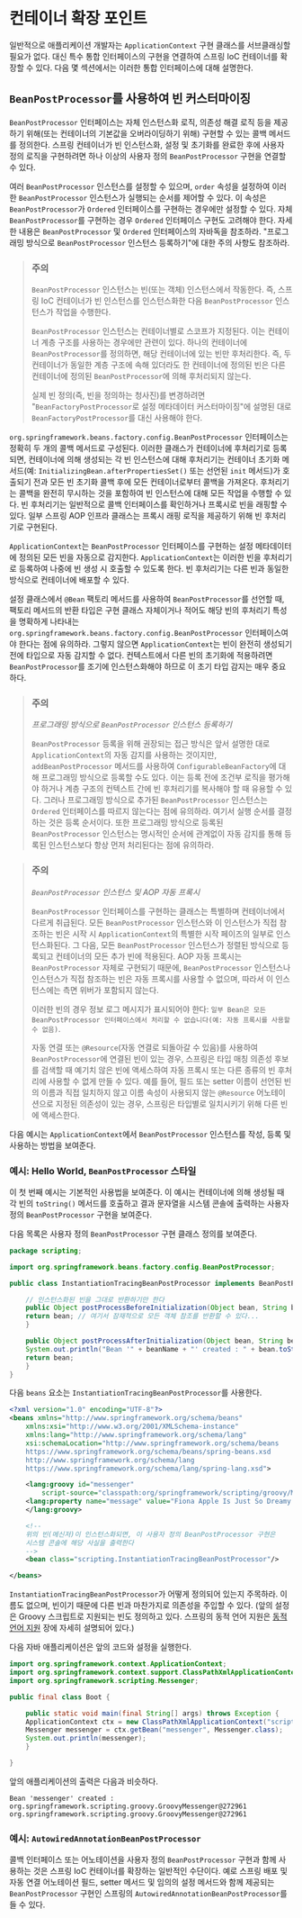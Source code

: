 # 컨테이너 확장 포인트

일반적으로 애플리케이션 개발자는 `ApplicationContext` 구현 클래스를 서브클래싱할 필요가 없다. 대신 특수 통합 인터페이스의 구현을 연결하여 스프링 IoC 컨테이너를 확장할 수 있다. 다음 몇 섹션에서는 이러한 통합 인터페이스에 대해 설명한다.

## `BeanPostProcessor`를 사용하여 빈 커스터마이징

`BeanPostProcessor` 인터페이스는 자체 인스턴스화 로직, 의존성 해결 로직 등을 제공하기 위해(또는 컨테이너의 기본값을 오버라이딩하기 위해) 구현할 수 있는 콜백 메서드를 정의한다. 스프링 컨테이너가 빈 인스턴스화, 설정 및 초기화를 완료한 후에 사용자 정의 로직을 구현하려면 하나 이상의 사용자 정의 `BeanPostProcessor` 구현을 연결할 수 있다.

여러 `BeanPostProcessor` 인스턴스를 설정할 수 있으며, `order` 속성을 설정하여 이러한 `BeanPostProcessor` 인스턴스가 실행되는 순서를 제어할 수 있다. 이 속성은 `BeanPostProcessor`가 `Ordered` 인터페이스를 구현하는 경우에만 설정할 수 있다. 자체 `BeanPostProcessor`를 구현하는 경우 `Ordered` 인터페이스 구현도 고려해야 한다. 자세한 내용은 `BeanPostProcessor` 및 `Ordered` 인터페이스의 자바독을 참조하라. "프로그래밍 방식으로 `BeanPostProcessor` 인스턴스 등록하기"에 대한 주의 사항도 참조하라.

> ### 주의
> 
> `BeanPostProcessor` 인스턴스는 빈(또는 객체) 인스턴스에서 작동한다. 즉, 스프링 IoC 컨테이너가 빈 인스턴스를 인스턴스화한 다음 `BeanPostProcessor` 인스턴스가 작업을 수행한다.
> 
> `BeanPostProcessor` 인스턴스는 컨테이너별로 스코프가 지정된다. 이는 컨테이너 계층 구조를 사용하는 경우에만 관련이 있다. 하나의 컨테이너에 `BeanPostProcessor`를 정의하면, 해당 컨테이너에 있는 빈만 후처리한다. 즉, 두 컨테이너가 동일한 계층 구조에 속해 있더라도 한 컨테이너에 정의된 빈은 다른 컨테이너에 정의된 `BeanPostProcessor`에 의해 후처리되지 않는다.
> 
> 실제 빈 정의(즉, 빈을 정의하는 청사진)를 변경하려면 "`BeanFactoryPostProcessor`로 설정 메타데이터 커스터마이징"에 설명된 대로 `BeanFactoryPostProcessor`를 대신 사용해야 한다.

`org.springframework.beans.factory.config.BeanPostProcessor` 인터페이스는 정확히 두 개의 콜백 메서드로 구성된다. 이러한 클래스가 컨테이너에 후처리기로 등록되면, 컨테이너에 의해 생성되는 각 빈 인스턴스에 대해 후처리기는 컨테이너 초기화 메서드(예: `InitializingBean.afterPropertiesSet()` 또는 선언된 `init` 메서드)가 호출되기 전과 모든 빈 초기화 콜백 후에 모든 컨테이너로부터 콜백을 가져온다. 후처리기는 콜백을 완전히 무시하는 것을 포함하여 빈 인스턴스에 대해 모든 작업을 수행할 수 있다. 빈 후처리기는 일반적으로 콜백 인터페이스를 확인하거나 프록시로 빈을 래핑할 수 있다. 일부 스프링 AOP 인프라 클래스는 프록시 래핑 로직을 제공하기 위해 빈 후처리기로 구현된다.

`ApplicationContext`는 `BeanPostProcessor` 인터페이스를 구현하는 설정 메타데이터에 정의된 모든 빈을 자동으로 감지한다. `ApplicationContext`는 이러한 빈을 후처리기로 등록하여 나중에 빈 생성 시 호출할 수 있도록 한다. 빈 후처리기는 다른 빈과 동일한 방식으로 컨테이너에 배포할 수 있다.

설정 클래스에서 `@Bean` 팩토리 메서드를 사용하여 `BeanPostProcessor`를 선언할 때, 팩토리 메서드의 반환 타입은 구현 클래스 자체이거나 적어도 해당 빈의 후처리기 특성을 명확하게 나타내는 `org.springframework.beans.factory.config.BeanPostProcessor` 인터페이스여야 한다는 점에 유의하라. 그렇지 않으면 `ApplicationContext`는 빈이 완전히 생성되기 전에 타입으로 자동 감지할 수 없다. 컨텍스트에서 다른 빈의 초기화에 적용하려면 `BeanPostProcessor`를 조기에 인스턴스화해야 하므로 이 초기 타입 감지는 매우 중요하다.

> ### 주의
> 
> _프로그래밍 방식으로 `BeanPostProcessor` 인스턴스 등록하기_
> 
> `BeanPostProcessor` 등록을 위해 권장되는 접근 방식은 앞서 설명한 대로 `ApplicationContext`의 자동 감지를 사용하는 것이지만, `addBeanPostProcessor` 메서드를 사용하여 `ConfigurableBeanFactory`에 대해 프로그래밍 방식으로 등록할 수도 있다. 이는 등록 전에 조건부 로직을 평가해야 하거나 계층 구조의 컨텍스트 간에 빈 후처리기를 복사해야 할 때 유용할 수 있다. 그러나 프로그래밍 방식으로 추가된 `BeanPostProcessor` 인스턴스는 `Ordered` 인터페이스를 따르지 않는다는 점에 유의하라. 여기서 실행 순서를 결정하는 것은 등록 순서이다. 또한 프로그래밍 방식으로 등록된 `BeanPostProcessor` 인스턴스는 명시적인 순서에 관계없이 자동 감지를 통해 등록된 인스턴스보다 항상 먼저 처리된다는 점에 유의하라.

> ### 주의
> 
> _`BeanPostProcessor` 인스턴스 및 AOP 자동 프록시_
> 
> `BeanPostProcessor` 인터페이스를 구현하는 클래스는 특별하며 컨테이너에서 다르게 취급된다. 모든 `BeanPostProcessor` 인스턴스와 이 인스턴스가 직접 참조하는 빈은 시작 시 `ApplicationContext`의 특별한 시작 페이즈의 일부로 인스턴스화된다. 그 다음, 모든 `BeanPostProcessor` 인스턴스가 정렬된 방식으로 등록되고 컨테이너의 모든 추가 빈에 적용된다. AOP 자동 프록시는 `BeanPostProcessor` 자체로 구현되기 때문에, `BeanPostProcessor` 인스턴스나 인스턴스가 직접 참조하는 빈은 자동 프록시를 사용할 수 없으며, 따라서 이 인스턴스에는 측면 위버가 포함되지 않는다.
> 
> 이러한 빈의 경우 정보 로그 메시지가 표시되어야 한다: `일부 Bean은 모든 BeanPostProcessor 인터페이스에서 처리할 수 없습니다(예: 자동 프록시를 사용할 수 없음)`.
> 
> 자동 연결 또는 `@Resource`(자동 연결로 되돌아갈 수 있음)를 사용하여 `BeanPostProcessor`에 연결된 빈이 있는 경우, 스프링은 타입 매칭 의존성 후보를 검색할 때 예기치 않은 빈에 액세스하여 자동 프록시 또는 다른 종류의 빈 후처리에 사용할 수 없게 만들 수 있다. 예를 들어, 필드 또는 setter 이름이 선언된 빈의 이름과 직접 일치하지 않고 이름 속성이 사용되지 않는 `@Resource` 어노테이션으로 지정된 의존성이 있는 경우, 스프링은 타입별로 일치시키기 위해 다른 빈에 액세스한다.

다음 예시는 `ApplicationContext`에서 `BeanPostProcessor` 인스턴스를 작성, 등록 및 사용하는 방법을 보여준다.

### 예시: Hello World, `BeanPostProcessor` 스타일

이 첫 번째 예시는 기본적인 사용법을 보여준다. 이 예시는 컨테이너에 의해 생성될 때 각 빈의 `toString()` 메서드를 호출하고 결과 문자열을 시스템 콘솔에 출력하는 사용자 정의 `BeanPostProcessor` 구현을 보여준다.

다음 목록은 사용자 정의 `BeanPostProcessor` 구현 클래스 정의를 보여준다.

```java
package scripting;

import org.springframework.beans.factory.config.BeanPostProcessor;

public class InstantiationTracingBeanPostProcessor implements BeanPostProcessor {

    // 인스턴스화된 빈을 그대로 반환하기만 한다
    public Object postProcessBeforeInitialization(Object bean, String beanName) {
	return bean; // 여기서 잠재적으로 모든 객체 참조를 반환할 수 있다...
    }

    public Object postProcessAfterInitialization(Object bean, String beanName) {
	System.out.println("Bean '" + beanName + "' created : " + bean.toString());
	return bean;
    }
}
```

다음 `beans` 요소는 `InstantiationTracingBeanPostProcessor`를 사용한다.

```xml
<?xml version="1.0" encoding="UTF-8"?>
<beans xmlns="http://www.springframework.org/schema/beans"
    xmlns:xsi="http://www.w3.org/2001/XMLSchema-instance"
    xmlns:lang="http://www.springframework.org/schema/lang"
    xsi:schemaLocation="http://www.springframework.org/schema/beans
	https://www.springframework.org/schema/beans/spring-beans.xsd
	http://www.springframework.org/schema/lang
	https://www.springframework.org/schema/lang/spring-lang.xsd">

    <lang:groovy id="messenger"
	    script-source="classpath:org/springframework/scripting/groovy/Messenger.groovy">
	<lang:property name="message" value="Fiona Apple Is Just So Dreamy."/>
    </lang:groovy>

    <!--
    위의 빈(메신저)이 인스턴스화되면, 이 사용자 정의 BeanPostProcessor 구현은
    시스템 콘솔에 해당 사실을 출력한다
    -->
    <bean class="scripting.InstantiationTracingBeanPostProcessor"/>

</beans>
```

`InstantiationTracingBeanPostProcessor`가 어떻게 정의되어 있는지 주목하라. 이름도 없으며, 빈이기 때문에 다른 빈과 마찬가지로 의존성을 주입할 수 있다. (앞의 설정은 Groovy 스크립트로 지원되는 빈도 정의하고 있다. 스프링의 동적 언어 지원은 [동적 언어 지원](https://docs.spring.io/spring-framework/reference/languages/dynamic.html) 장에 자세히 설명되어 있다.)

다음 자바 애플리케이션은 앞의 코드와 설정을 실행한다.

```java
import org.springframework.context.ApplicationContext;
import org.springframework.context.support.ClassPathXmlApplicationContext;
import org.springframework.scripting.Messenger;

public final class Boot {

    public static void main(final String[] args) throws Exception {
	ApplicationContext ctx = new ClassPathXmlApplicationContext("scripting/beans.xml");
	Messenger messenger = ctx.getBean("messenger", Messenger.class);
	System.out.println(messenger);
    }

}
```

앞의 애플리케이션의 출력은 다음과 비슷하다.

```
Bean 'messenger' created : org.springframework.scripting.groovy.GroovyMessenger@272961
org.springframework.scripting.groovy.GroovyMessenger@272961
```

### 예시: `AutowiredAnnotationBeanPostProcessor`

콜백 인터페이스 또는 어노테이션을 사용자 정의 `BeanPostProcessor` 구현과 함께 사용하는 것은 스프링 IoC 컨테이너를 확장하는 일반적인 수단이다. 예로 스프링 배포 및 자동 연결 어노테이션 필드, setter 메서드 및 임의의 설정 메서드와 함께 제공되는 `BeanPostProcessor` 구현인 스프링의 `AutowiredAnnotationBeanPostProcessor`를 들 수 있다.
